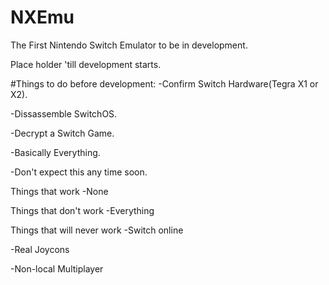 # NXEmu
The First Nintendo Switch Emulator to be in development.

Place holder 'till development starts.

#Things to do before development:
-Confirm Switch Hardware(Tegra X1 or X2).

-Dissassemble SwitchOS.

-Decrypt a Switch Game.

-Basically Everything.

-Don't expect this any time soon.

Things that work
-None

Things that don't work
-Everything

Things that will never work
-Switch online

-Real Joycons

-Non-local Multiplayer

